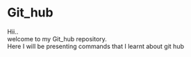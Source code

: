 # Git_hub
Hii..   
welcome to my Git_hub repository.      
Here I will be presenting commands that I learnt about git hub
